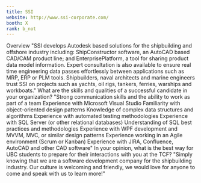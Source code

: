 ```yaml
---
title: SSI
website: http://www.ssi-corporate.com/
booth: X
rank: b_not
---
```

Overview
"SSI develops Autodesk based solutions for the shipbuilding and offshore industry including: ShipConstructor software, an AutoCAD based CAD/CAM product line; and EnterprisePlatform, a tool for sharing product data model information. Expert consultation is also available to ensure real time engineering data passes effortlessly between applications such as MRP, ERP or PLM tools.  Shipbuilders, naval architects and marine engineers trust SSI on projects such as yachts, oil rigs, tankers, ferries, warships and workboats."
What are the skills and qualities of a successful candidate in your organization?
"Strong communication skills and the ability to work as part of a team
Experience with Microsoft Visual Studio
Familiarity with object-oriented design patterns
Knowledge of complex data structures and algorithms
Experience with automated testing methodologies
Experience with SQL Server (or other relational databases)
Understanding of SQL best practices and methodologies
Experience with WPF development and MVVM, MVC, or similar design patterns
Experience working in an Agile environment (Scrum or Kanban)
Experience with JIRA, Confluence, AutoCAD and other CAD software"
In your opinion, what is the best way for UBC students to prepare for their interactions with you at the TCF?
"Simply knowing that we are a software development company for the shipbuilding industry.
Our culture is welcoming and friendly, we would love for anyone to come and speak with us to learn more!"
